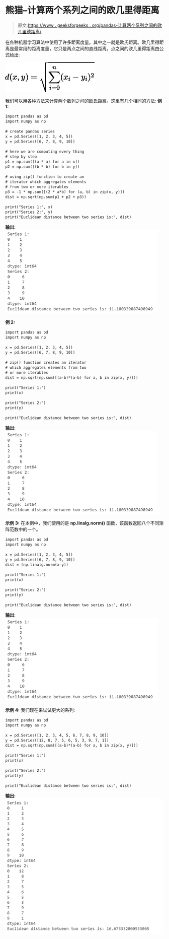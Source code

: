 # 熊猫–计算两个系列之间的欧几里得距离

> 原文:[https://www . geeksforgeeks . org/pandas-计算两个系列之间的欧几里德距离/](https://www.geeksforgeeks.org/pandas-compute-the-euclidean-distance-between-two-series/)

在各种机器学习算法中使用了许多距离度量。其中之一就是欧氏距离。欧几里得距离是最常用的距离度量，它只是两点之间的直线距离。点之间的欧几里得距离由公式给出:

![  \[d(x, y) = \sqrt{\sum_{i=0}^{n}(x_{i}-y_{i})^{2}}\] ](img/d6481958bd6e5ab34800d3ee8265875e.png "Rendered by QuickLaTeX.com")

我们可以用各种方法来计算两个数列之间的欧氏距离。这里有几个相同的方法:
**例 1:**

```
import pandas as pd
import numpy as np

# create pandas series
x = pd.Series([1, 2, 3, 4, 5])
y = pd.Series([6, 7, 8, 9, 10])

# here we are computing every thing
# step by step
p1 = np.sum([(a * a) for a in x])
p2 = np.sum([(b * b) for b in y])

# using zip() function to create an
# iterator which aggregates elements 
# from two or more iterables
p3 = -1 * np.sum([(2 * a*b) for (a, b) in zip(x, y)])
dist = np.sqrt(np.sum(p1 + p2 + p3))

print("Series 1:", x)
print("Series 2:", y)
print("Euclidean distance between two series is:", dist)
```

**输出:**
![](img/524f850ec89037875c15280b67f35eca.png)

**例 2:**

```
import pandas as pd
import numpy as np

x = pd.Series([1, 2, 3, 4, 5])
y = pd.Series([6, 7, 8, 9, 10])

# zip() function creates an iterator
# which aggregates elements from two 
# or more iterables
dist = np.sqrt(np.sum([(a-b)*(a-b) for a, b in zip(x, y)]))    

print("Series 1:")
print(x)

print("Series 2:")
print(y)

print("Euclidean distance between two series is:", dist)
```

**输出:**
![](img/524f850ec89037875c15280b67f35eca.png)

**示例 3:** 在本例中，我们使用的是 **np.linalg.norm()** 函数，该函数返回八个不同矩阵范数中的一个。

```
import pandas as pd
import numpy as np

x = pd.Series([1, 2, 3, 4, 5])
y = pd.Series([6, 7, 8, 9, 10])
dist = (np.linalg.norm(x-y))

print("Series 1:")
print(x)

print("Series 2:")
print(y)

print("Euclidean distance between two series is:", dist)
```

**输出:**
![](img/524f850ec89037875c15280b67f35eca.png)

**示例 4:** 我们现在来试试更大的系列:

```
import pandas as pd
import numpy as np

x = pd.Series([1, 2, 3, 4, 5, 6, 7, 8, 9, 10])
y = pd.Series([12, 8, 7, 5, 6, 5, 3, 9, 7, 1])
dist = np.sqrt(np.sum([(a-b)*(a-b) for a, b in zip(x, y)]))

print("Series 1:")
print(x)

print("Series 2:")
print(y)

print("Euclidean distance between two series is:", dist)
```

**输出:**
![](img/c046a1796289160e8cb3e482c8416fe9.png)